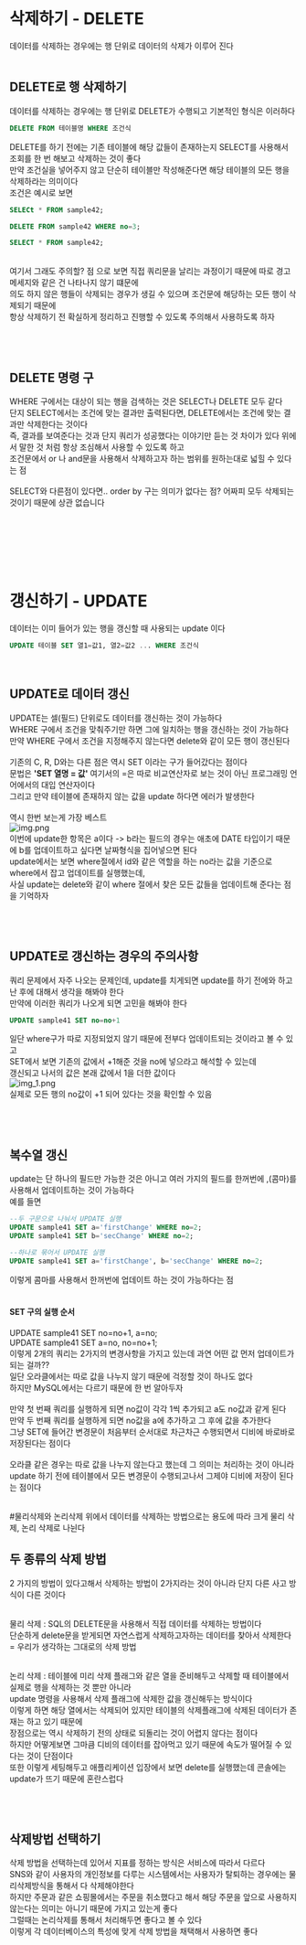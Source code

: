 # 삭제하기 - DELETE
데이터를 삭제하는 경우에는 행 단위로 데이터의 삭제가 이루어 진다
<br><br>

## DELETE로 행 삭제하기
데이터를 삭제하는 경우에는 행 단위로 DELETE가 수행되고 기본적인 형식은 이러하다 <br>
```sql
DELETE FROM 테이블명 WHERE 조건식
```
DELETE를 하기 전에는 기존 테이블에 해당 값들이 존재하는지 SELECT를 사용해서 조회를 한 번 해보고 삭제하는 것이 좋다 <br>
만약 조건실을 넣어주지 않고 단순히 테이블만 작성해준다면 해당 테이블의 모든 행을 삭제하라는 의미이다 <br>
조건은 예시로 보면 <br> 
```sql
SELECt * FROM sample42;

DELETE FROM sample42 WHERE no=3;

SELECT * FROM sample42;
```
<br>
여기서 그래도 주의할? 점 으로 보면 직접 쿼리문을 날리는 과정이기 때문에 따로 경고메세지와 같은 건 나타나지 않기 떄문에 <br>
의도 하지 않은 행들이 삭제되는 경우가 생길 수 있으며 조건문에 해당하는 모든 행이 삭제되기 때문에 <br>
항상 삭제하기 전 확실하게 정리하고 진행할 수 있도록 주의해서 사용하도록 하자 <br>
<br><br><br>

## DELETE 명령 구
WHERE 구에서는 대상이 되는 행을 검색하는 것은 SELECT나 DELETE 모두 같다 <br>
단지 SELECT에서는 조건에 맞는 결과만 출력된다면, DELETE에서는 조건에 맞는 결과만 삭제한다는 것이다 <br>
즉, 결과를 보여준다는 것과 단지 쿼리가 성공했다는 이야기만 듣는 것 차이가 있다 위에서 말한 것 처럼 항상 조심해서 사용할 수 있도록 하고 <br>
조건문에서 or 나 and문을 사용해서 삭제하고자 하는 범위를 원하는대로 넓힐 수 있다는 점 <br>
<br>
SELECT와 다른점이 있다면.. order by 구는 의미가 없다는 점? 어짜피 모두 삭제되는 것이기 때문에 상관 없습니다 <br>
<br><br><br><br><br><br>

# 갱신하기 - UPDATE
데이터는 이미 들어가 있는 행을 갱신할 때 사용되는 update 이다 <br>
```sql
UPDATE 테이블 SET 열1=값1, 열2=값2 ... WHERE 조건식
```
<br>

## UPDATE로 데이터 갱신
UPDATE는 셀(필드) 단위로도 데이터를 갱신하는 것이 가능하다 <br>
WHERE 구에서 조건을 맞춰주기만 하면 그에 일치하는 행을 갱신하는 것이 가능하다 <br>
만약 WHERE 구에서 조건을 지정해주지 않는다면 delete와 같이 모든 행이 갱신된다 <br>
<br>
기존의 C, R, D와는 다른 점은 역시 SET 이라는 구가 들어갔다는 점이다 <br>
문법은 **'SET 열명 = 값'** 여기서의 =은 따로 비교연산자로 보는 것이 아닌 프로그래밍 언어에서의 대입 연산자이다 <br>
그리고 만약 테이블에 존재하지 않는 값을 update 하다면 에러가 발생한다 <br>
<br>
역시 한번 보는게 가장 베스트<br>
![img.png](images/17-1.png)
<br>
이번에 update한 항목은 a이다 -> b라는 필드의 경우는 애초에 DATE 타입이기 때문에 b를 업데이트하고 싶다면 날짜형식을 집어넣으면 된다 <br>
update에서는 보면 where절에서 id와 같은 역할을 하는 no라는 값을 기준으로 where에서 잡고 업데이트를 실행했는데, <br>
사실 update는 delete와 같이 where 절에서 찾은 모든 값들을 업데이트해 준다는 점을 기억하자 <br>
<br><br><br>

## UPDATE로 갱신하는 경우의 주의사항
쿼리 문제에서 자주 나오는 문제인데, update를 치게되면 update를 하기 전에와 하고 난 후에 대해서 생각을 해봐야 한다 <br>
만약에 이러한 쿼리가 나오게 되면 고민을 해봐야 한다 <br>
```sql
UPDATE sample41 SET no=no+1
```
일단 where구가 따로 지정되었지 않기 때문에 전부다 업데이트되는 것이라고 볼 수 있고 <br>
SET에서 보면 기존의 값에서 +1해준 것을 no에 넣으라고 해석할 수 있는데 <br>
갱신되고 나서의 값은 본래 값에서 1을 더한 값이다 <br>
![img_1.png](images/17-2.png) <br>
실제로 모든 행의 no값이 +1 되어 있다는 것을 확인할 수 있음 <br>
<br><br><br>

## 복수열 갱신
update는 단 하나의 필드만 가능한 것은 아니고 여러 가지의 필드를 한꺼번에 ,(콤마)를 사용해서 업데이트하는 것이 가능하다 <br>
예를 들면 <br>
```sql
--두 구문으로 나눠서 UPDATE 실행
UPDATE sample41 SET a='firstChange' WHERE no=2;
UPDATE sample41 SET b='secChange' WHERE no=2;

--하나로 묶어서 UPDATE 실행
UPDATE sample41 SET a='firstChange', b='secChange' WHERE no=2; 
```
이렇게 콤마를 사용해서 한꺼번에 업데이트 하는 것이 가능하다는 점 <br>
<br>

#### SET 구의 실행 순서
UPDATE sample41 SET no=no+1, a=no; <br>
UPDATE sample41 SET a=no, no=no+1; <br>
이렇게 2개의 쿼리는 2가지의 변경사항을 가지고 있는데 과연 어떤 값 먼저 업데이트가 되는 걸까?? <br>
일단 오라클에서는 따로 값을 나누지 않기 때문에 걱정할 것이 하나도 없다 <br>
하지만 MySQL에서는 다르기 때문에 한 번 알아두자 <br>
<br>
만약 첫 번째 쿼리를 실행하게 되면 no값이 각각 1씩 추가되고 a도 no값과 같게 된다 <br>
만약 두 번째 쿼리를 실행하게 되면 no값을 a에 추가하고 그 후에 값을 추가한다 <br>
그냥 SET에 들어간 변경문이 처음부터 순서대로 차근차근 수행되면서 디비에 바로바로 저장된다는 점이다 <br>
<br>
오라클 같은 경우는 따로 값을 나누지 않는다고 했는데 그 의미는 처리하는 것이 아니라  <br>
update 하기 전에 테이블에서 모든 변경문이 수행되고나서 그제야 디비에 저장이 된다는 점이다 <br>
<br>

#물리삭제와 논리삭제
위에서 데이터를 삭제하는 방법으로는 용도에 따라 크게 물리 삭제, 논리 삭제로 나뉜다 <br>

## 두 종류의 삭제 방법
2 가지의 방법이 있다고해서 삭제하는 방법이 2가지라는 것이 아니라 단지 다른 사고 방식이 다른 것이다 <br>
<br>

물리 삭제 : SQL의 DELETE문을 사용해서 직접 데이터를 삭제하는 방법이다 <br>
단순하게 delete문을 받게되면 자연스럽게 삭제하고자하는 데이터를 찾아서 삭제한다 = 우리가 생각하는 그대로의 삭제 방법 <br>
<br>

논리 삭제 : 테이블에 미리 삭제 플래그와 같은 열을 준비해두고 삭제할 때 테이블에서 실제로 행을 삭제하는 것 뿐만 아니라 <br>
update 명령을 사용해서 삭제 플래그에 삭제한 값을 갱신해두는 방식이다 <br>
이렇게 하면 해당 열에서는 삭제되어 있지만 테이블의 삭제플래그에 삭제된 데이터가 존재는 하고 있기 때문에 <br>
장점으로는 역시 삭제하기 전의 상태로 되돌리는 것이 어렵지 않다는 점이다 <br>
하지만 어떻게보면 그마큼 디비의 데이터를 잡아먹고 있기 때문에 속도가 떨어질 수 있다는 것이 단점이다 <br>
또한 이렇게 세팅해두고 애플리케이션 입장에서 보면 delete를 실행했는데 콘솔에는 update가 뜨기 때문에 혼란스럽다 <br>
<br><br><br>

## 삭제방법 선택하기
삭제 방법을 선택하는데 있어서 지표를 정하는 방식은 서비스에 따라서 다르다 <br>
SNS와 같이 사용자의 개인정보를 다루는 시스템에서는 사용자가 탈퇴하는 경우에는 물리삭제방식을 통해서 다 삭제해야한다 <br>
하지만 주문과 같은 쇼핑몰에서는 주문을 취소했다고 해서 해당 주문을 앞으로 사용하지 않는다는 의미는 아니기 때문에 가지고 있는게 좋다 <br>
그럴때는 논리삭제를 통해서 처리해두면 좋다고 볼 수 있다 <br>
이렇게 각 데이터베이스의 특성에 맞게 삭제 방법을 채택해서 사용하면 좋다 <br>


<br><br><br><br><br><br><br><br><br><br>
